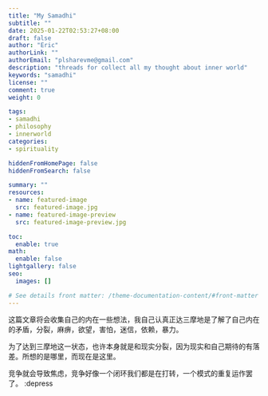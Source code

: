 ```yaml
---
title: "My Samadhi"
subtitle: ""
date: 2025-01-22T02:53:27+08:00
draft: false
author: "Eric"
authorLink: ""
authorEmail: "plsharevme@gmail.com"
description: "threads for collect all my thought about inner world"
keywords: "samadhi"
license: ""
comment: true
weight: 0

tags:
- samadhi
- philosophy
- innerworld
categories:
- spirituality

hiddenFromHomePage: false
hiddenFromSearch: false

summary: ""
resources:
- name: featured-image
  src: featured-image.jpg
- name: featured-image-preview
  src: featured-image-preview.jpg

toc:
  enable: true
math:
  enable: false
lightgallery: false
seo:
  images: []

# See details front matter: /theme-documentation-content/#front-matter
---
```

这篇文章将会收集自己的内在一些想法，我自己认真正达三摩地是了解了自己内在的矛盾，分裂，麻痹，欲望，害怕，迷信，依赖，暴力。

为了达到三摩地这一状态，也许本身就是和现实分裂，因为现实和自己期待的有落差。所想的是哪里，而现在是这里。



竞争就会导致焦虑，竞争好像一个闭环我们都是在打转，一个模式的重复运作罢了。 :depress


<!--more-->
